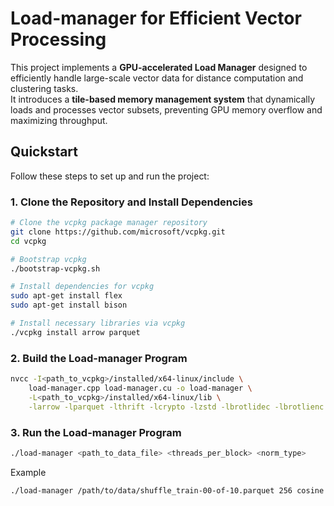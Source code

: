 # Load-manager for Efficient Vector Processing

This project implements a **GPU-accelerated Load Manager** designed to efficiently handle large-scale vector data for distance computation and clustering tasks.  
It introduces a **tile-based memory management system** that dynamically loads and processes vector subsets, preventing GPU memory overflow and maximizing throughput.

## Quickstart

Follow these steps to set up and run the project:

### 1. Clone the Repository and Install Dependencies

```bash
# Clone the vcpkg package manager repository
git clone https://github.com/microsoft/vcpkg.git
cd vcpkg

# Bootstrap vcpkg
./bootstrap-vcpkg.sh

# Install dependencies for vcpkg
sudo apt-get install flex
sudo apt-get install bison

# Install necessary libraries via vcpkg
./vcpkg install arrow parquet
```

### 2. Build the Load-manager Program

```bash
nvcc -I<path_to_vcpkg>/installed/x64-linux/include \
    load-manager.cpp load-manager.cu -o load-manager \
    -L<path_to_vcpkg>/installed/x64-linux/lib \
    -larrow -lparquet -lthrift -lcrypto -lzstd -lbrotlidec -lbrotlienc -lbrotlicommon -lbz2 -llz4 -lsnappy -lpthread -lz -ldl -lcublas
```

### 3. Run the Load-manager Program

```bash
./load-manager <path_to_data_file> <threads_per_block> <norm_type>
```
Example
```bash
./load-manager /path/to/data/shuffle_train-00-of-10.parquet 256 cosine
```